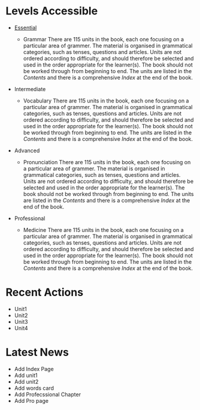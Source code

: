 

# Levels Accessible

-   [Essential](essential/index.md)
    -   Grammar
        There are 115 units in the book, each one focusing on a particular area of grammer. The material is organised in grammatical categories, such as tenses, questions and articles. Units are not ordered according to difficulty, and should therefore be selected and used in the order appropriate for the learner(s). The book should not be worked through from beginning to end. The units are listed in the *Contents* and there is a comprehensive *Index* at the end of the book.

-   Intermediate
    -   Vocabulary
        There are 115 units in the book, each one focusing on a particular area of grammer. The material is organised in grammatical categories, such as tenses, questions and articles. Units are not ordered according to difficulty, and should therefore be selected and used in the order appropriate for the learner(s). The book should not be worked through from beginning to end. The units are listed in the *Contents* and there is a comprehensive *Index* at the end of the book.

-   Advanced
    -   Pronunciation
        There are 115 units in the book, each one focusing on a particular area of grammer. The material is organised in grammatical categories, such as tenses, questions and articles. Units are not ordered according to difficulty, and should therefore be selected and used in the order appropriate for the learner(s). The book should not be worked through from beginning to end. The units are listed in the *Contents* and there is a comprehensive *Index* at the end of the book.

-   Professional
    -   Medicine
        There are 115 units in the book, each one focusing on a particular area of grammer. The material is organised in grammatical categories, such as tenses, questions and articles. Units are not ordered according to difficulty, and should therefore be selected and used in the order appropriate for the learner(s). The book should not be worked through from beginning to end. The units are listed in the *Contents* and there is a comprehensive *Index* at the end of the book.


# Recent Actions

-   Unit1
-   Unit2
-   Unit3
-   Unit4


# Latest News

-   Add Index Page
-   Add unit1
-   Add unit2
-   Add words card
-   Add Profecssional Chapter
-   Add Pro page

